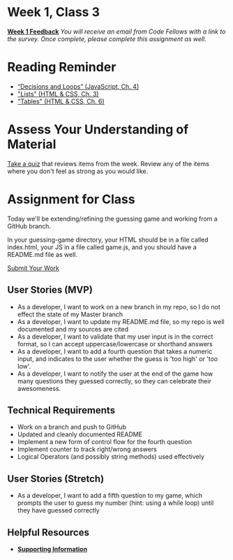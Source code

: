 # Week 1, Class 3
[**Week 1 Feedback**](https://canvas.instructure.com/courses/1030700/modules/items/9632559)
*You will receive an email from Code Fellows with a link to the survey. Once complete, please complete this assignment as well.*

# Reading Reminder
* [“Decisions and Loops” (JavaScript, Ch. 4)](https://canvas.instructure.com/courses/1030700/modules/items/9632555)
* ["Lists" (HTML & CSS, Ch. 3)](https://canvas.instructure.com/courses/1030700/modules/items/9632556)
* ["Tables" (HTML & CSS, Ch. 6)](https://canvas.instructure.com/courses/1030700/modules/items/9632578)

# Assess Your Understanding of Material
[Take a quiz](https://canvas.instructure.com/courses/1030700/modules/items/9632558) that reviews items from the week. Review any of the items where you don't feel as strong as you would like.

# Assignment for Class
Today we'll be extending/refining the guessing game and working from a GitHub branch.

In your guessing-game directory, your HTML should be in a file called index.html, your JS in a file called game.js, and you should have a README.md file as well.

[Submit Your Work](https://canvas.instructure.com/courses/1030700/modules/items/9632557)

## User Stories (MVP)
 - As a developer, I want to work on a new branch in my repo, so I do not effect the state of my Master branch
 - As a developer, I want to update my README.md file, so my repo is well documented and my sources are cited
 - As a developer, I want to validate that my user input is in the correct format, so I can accept uppercase/lowercase or shorthand answers
 - As a developer, I want to add a fourth question that takes a numeric input, and indicates to the user whether the guess is 'too high' or 'too low'.
 - As a developer, I want to notify the user at the end of the game how many questions they guessed correctly, so they can celebrate their awesomeness.

## Technical Requirements
 - Work on a branch and push to GitHub
 - Updated and cleanly documented README
 - Implement a new form of control flow for the fourth question
 - Implement counter to track right/wrong answers
 - Logical Operators (and possibly string methods) used effectively

## User Stories (Stretch)
- As a developer, I want to add a fifth question to my game, which prompts the user to guess my number (hint: using a while loop) until they have guessed correctly

## Helpful Resources
- [**Supporting Information**](support.md)
